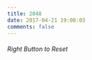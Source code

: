 ```yaml
---
title: 2048
date: 2017-04-21 19:08:03
comments: false
---
```

<script src="2048.js"></script>

###### Right Button to Reset
<br> <br> <br> <br> <br> <br> <br>
<br> <br> <br> <br> <br> <br> <br>
